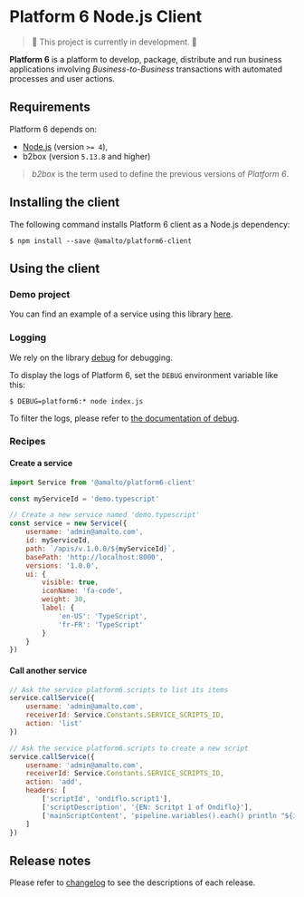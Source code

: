 # Platform 6 Node.js Client

> :construction: This project is currently in development. :construction:


__Platform 6__ is a platform to develop, package, distribute and run business applications involving _Business-to-Business_ transactions with automated processes and user actions.

## Requirements

Platform 6 depends on:

- [Node.js](https://nodejs.org/en/) (version `>= 4`),
- b2box (version `5.13.8` and higher)

> _b2box_ is the term used to define the previous versions of _Platform 6_.

## Installing the client

The following command installs Platform 6 client as a Node.js dependency:

```console
$ npm install --save @amalto/platform6-client
```

## Using the client

### Demo project

You can find an example of a service using this library [here](https://bitbucket.org/amalto/dev-service-typescript).

### Logging

We rely on the library [debug](https://github.com/visionmedia/debug) for debugging.

To display the logs of Platform 6, set the `DEBUG` environment variable like this:

```console
$ DEBUG=platform6:* node index.js
```

To filter the logs, please refer to [the documentation of debug](https://github.com/visionmedia/debug#debug).

### Recipes

#### Create a service

```javascript
import Service from '@amalto/platform6-client'

const myServiceId = 'demo.typescript'

// Create a new service named 'demo.typescript'
const service = new Service({
	username: 'admin@amalto.com',
	id: myServiceId,
	path: `/apis/v.1.0.0/${myServiceId}`,
	basePath: 'http://localhost:8000',
	versions: '1.0.0',
	ui: {
		visible: true,
		iconName: 'fa-code',
		weight: 30,
		label: {
			'en-US': 'TypeScript',
			'fr-FR': 'TypeScript'
		}
	}
})
```

#### Call another service

```javascript
// Ask the service platform6.scripts to list its items
service.callService({
	username: 'admin@amalto.com',
	receiverId: Service.Constants.SERVICE_SCRIPTS_ID,
	action: 'list'
})

// Ask the service platform6.scripts to create a new script
service.callService({
	username: 'admin@amalto.com',
	receiverId: Service.Constants.SERVICE_SCRIPTS_ID,
	action: 'add',
	headers: [
		['scriptId', 'ondiflo.script1'],
		['scriptDescription', '{EN: Scritpt 1 of Ondiflo}'],
		['mainScriptContent', 'pipeline.variables().each() println "${it}"']
	]
})
```

## Release notes

Please refer to [changelog](./CHANGELOG.md) to see the descriptions of each release.
